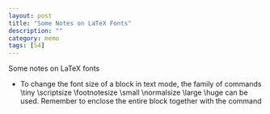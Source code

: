 ```yaml
---
layout: post
title: "Some Notes on LaTeX Fonts"
description: ""
category: memo
tags: [S4]
---
```



Some notes on LaTeX fonts

- To change the font size of a block in text mode, the family of commands \tiny \scriptsize \footnotesize \small \normalsize \large \huge can be used. Remember to enclose the entire block together with the command
